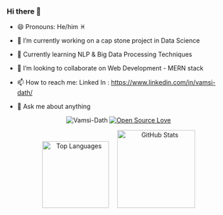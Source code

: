 ### Hi there 👋
- 😄 Pronouns: He/him  ♓

- 🔭 I’m currently working on a cap stone project in Data Science
- 🌱 Currently learning NLP & Big Data Processing Techniques
- 👯 I’m looking to collaborate on Web Development - MERN stack


- 📫 How to reach me: Linked In : https://www.linkedin.com/in/vamsi-dath/
- 💬 Ask me about anything


<p align="center">
    <img src="https://komarev.com/ghpvc/?username=Vamsi-Dath&label=Profile%20views&color=0e75b6&style=flat" alt="Vamsi-Dath" />
    <a href="https://github.com/ellerbrock/open-source-badge/">
        <img src="https://badges.frapsoft.com/os/v1/open-source.svg?v=102" alt="Open Source Love" />
    </a>
</p>

<p align="center">
  <img src="https://github-readme-stats.vercel.app/api/top-langs?username=Vamsi-Dath&show_icons=true&locale=en&layout=compact&theme=dark&hide_border=true&border_radius=20" alt="Top Languages" height="150"/>
  &nbsp;&nbsp;&nbsp;
  <img src="https://github-readme-stats.vercel.app/api?username=Vamsi-Dath&show_icons=true&locale=en&theme=dark&hide_border=true&border_radius=20" alt="GitHub Stats" height="175"/>
</p>
